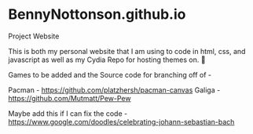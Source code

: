 # BennyNottonson.github.io
Project Website

This is both my personal website that I am using to code in html, css, and javascript as well as my Cydia Repo for hosting themes on.
:tada:

Games to be added and the Source code for branching off of -

Pacman - https://github.com/platzhersh/pacman-canvas
Galiga - https://github.com/Mutmatt/Pew-Pew


Maybe add this if I can fix the code - 
https://www.google.com/doodles/celebrating-johann-sebastian-bach
